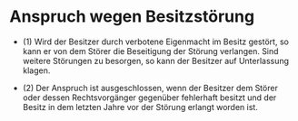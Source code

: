 # Anspruch wegen Besitzstörung

- (1) Wird der Besitzer durch verbotene Eigenmacht im Besitz gestört, so kann er von dem Störer die Beseitigung der Störung verlangen. Sind weitere Störungen zu besorgen, so kann der Besitzer auf Unterlassung klagen.

- (2) Der Anspruch ist ausgeschlossen, wenn der Besitzer dem Störer oder dessen Rechtsvorgänger gegenüber fehlerhaft besitzt und der Besitz in dem letzten Jahre vor der Störung erlangt worden ist.

